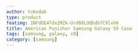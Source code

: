 ```yaml
---
author: tokodab
type: product
featimg: 1NFdOE4Tdx2MZk-Urd60LOQhdb7C9lxh6
title: American Punisher Samsung Galaxy S9 Case
tags: [samsung, galaxy, s9]
category: [samsung]
---
```


